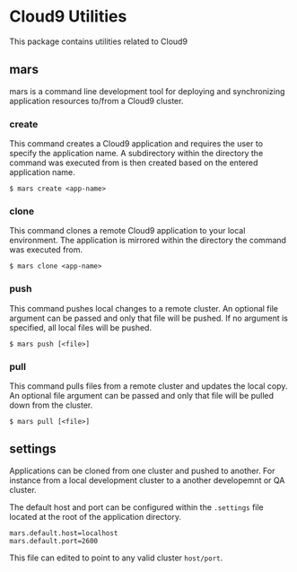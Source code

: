 Cloud9 Utilities
================

This package contains utilities related to Cloud9

mars
----

mars is a command line development tool for deploying and synchronizing 
application resources to/from a Cloud9 cluster.

### create

This command creates a Cloud9 application and requires the user to specify the 
application name. A subdirectory within the directory the command was executed 
from is then created based on the entered application name.

    $ mars create <app-name>

### clone 

This command clones a remote Cloud9 application to your local environment. The 
application is mirrored within the directory the command was executed from.

    $ mars clone <app-name>

### push

This command pushes local changes to a remote cluster. An optional file argument
can be passed and only that file will be pushed. If no argument is specified, all
local files will be pushed.

    $ mars push [<file>]

### pull

This command pulls files from a remote cluster and updates the local copy. An optional 
file argument can be passed and only that file will be pulled down from the cluster.

    $ mars pull [<file>] 

settings
--------

Applications can be cloned from one cluster and pushed to another. For instance from a
local development cluster to a another developemnt or QA cluster.

The default host and port can be configured within the `.settings` file located at the 
root of the application directory.

    mars.default.host=localhost
    mars.default.port=2600

This file can edited to point to any valid cluster `host/port`.

